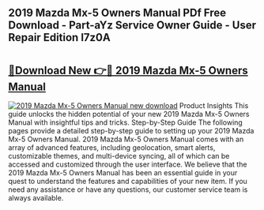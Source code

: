 ## 2019 Mazda Mx-5 Owners Manual PDf Free Download - Part-aYz Service Owner Guide - User Repair Edition l7z0A

# <h2><a href="http://bc26220.oget.top/?id=2019+Mazda+Mx-5+Owners+Manual">🔗Download New 👉🔴 2019 Mazda Mx-5 Owners Manual</a></h2>

[![2019 Mazda Mx-5 Owners Manual new download](https://i.imgur.com/5g1atiW.png)](http://bc26220.oget.top/?id=2019+Mazda+Mx-5+Owners+Manual)
Product Insights This guide unlocks the hidden potential of your new 2019 Mazda Mx-5 Owners Manual with insightful tips and tricks. Step-by-Step Guide The following pages provide a detailed step-by-step guide to setting up your 2019 Mazda Mx-5 Owners Manual. 2019 Mazda Mx-5 Owners Manual comes with an array of advanced features, including geolocation, smart alerts, customizable themes, and multi-device syncing, all of which can be accessed and customized through the user interface. We believe that the 2019 Mazda Mx-5 Owners Manual has been an essential guide in your quest to understand the features and capabilities of your new item. If you need any assistance or have any questions, our customer service team is always available.
